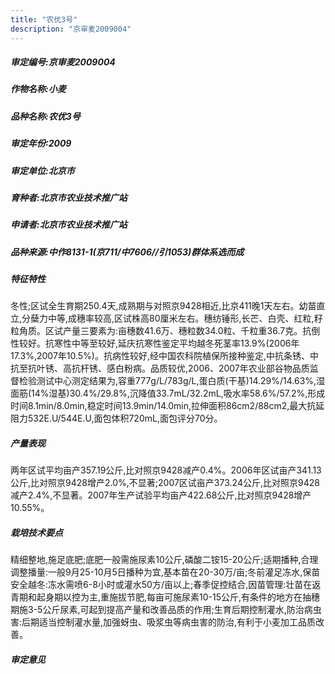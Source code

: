 ```yaml
---
title: "农优3号"
description: "京审麦2009004"
---
```

##### 审定编号:京审麦2009004

##### 作物名称:小麦

##### 品种名称:农优3号

##### 审定年份:2009

##### 审定单位:北京市

##### 育种者:北京市农业技术推广站

##### 申请者:北京市农业技术推广站

##### 品种来源:中作8131-1(京711/中7606//引1053)群体系选而成

##### 特征特性
冬性;区试全生育期250.4天,成熟期与对照京9428相近,比京411晚1天左右。幼苗直立,分蘖力中等,成穗率较高,区试株高80厘米左右。穗纺锤形,长芒、白壳、红粒,籽粒角质。区试产量三要素为:亩穗数41.6万、穗粒数34.0粒、千粒重36.7克。抗倒性较好。抗寒性中等至较好,延庆抗寒性鉴定平均越冬死茎率13.9%(2006年17.3%,2007年10.5%)。抗病性较好,经中国农科院植保所接种鉴定,中抗条锈、中抗至抗叶锈、高抗杆锈、感白粉病。品质较优,2006、2007年农业部谷物品质监督检验测试中心测定结果为,容重777g/L/783g/L,蛋白质(干基)14.29%/14.63%,湿面筋(14%湿基)30.4%/29.8%,沉降值33.7mL/32.2mL,吸水率58.6%/57.2%,形成时间8.1min/8.0min,稳定时间13.9min/14.0min,拉伸面积86cm2/88cm2,最大抗延阻力532E.U/544E.U,面包体积720mL,面包评分70分。

##### 产量表现
两年区试平均亩产357.19公斤,比对照京9428减产0.4%。2006年区试亩产341.13公斤,比对照京9428增产2.0%,不显著;2007区试亩产373.24公斤,比对照京9428减产2.4%,不显著。2007年生产试验平均亩产422.68公斤,比对照京9428增产10.55%。

##### 栽培技术要点
精细整地,施足底肥;底肥一般需施尿素10公斤,磷酸二铵15-20公斤;适期播种,合理调整播量:一般9月25-10月5日播种为宜,基本苗在20-30万/亩;冬前灌足冻水,保苗安全越冬:冻水需喷6-8小时或灌水50方/亩以上;春季促控结合,因苗管理:壮苗在返青期和起身期以控为主,重施拔节肥,每亩可施尿素10-15公斤,有条件的地方在抽穗期施3-5公斤尿素,可起到提高产量和改善品质的作用;生育后期控制灌水,防治病虫害:后期适当控制灌水量,加强蚜虫、吸浆虫等病虫害的防治,有利于小麦加工品质改善。

##### 审定意见

